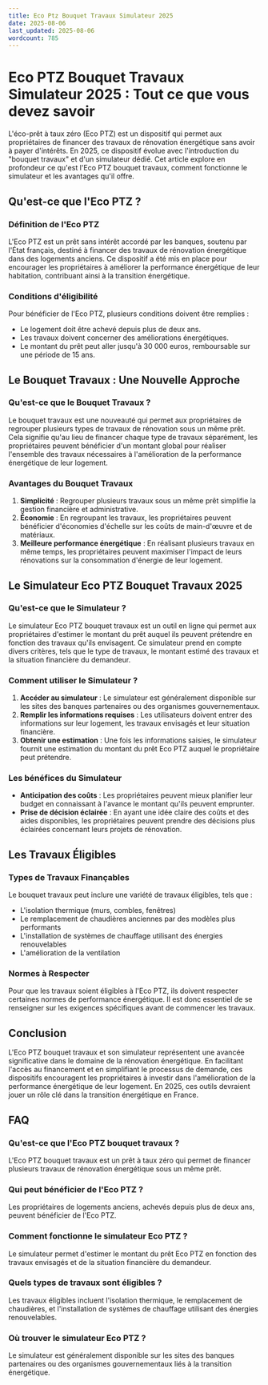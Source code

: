 ```yaml
---
title: Eco Ptz Bouquet Travaux Simulateur 2025
date: 2025-08-06
last_updated: 2025-08-06
wordcount: 785
---
```


# Eco PTZ Bouquet Travaux Simulateur 2025 : Tout ce que vous devez savoir

L'éco-prêt à taux zéro (Eco PTZ) est un dispositif qui permet aux propriétaires de financer des travaux de rénovation énergétique sans avoir à payer d'intérêts. En 2025, ce dispositif évolue avec l'introduction du "bouquet travaux" et d'un simulateur dédié. Cet article explore en profondeur ce qu'est l'Eco PTZ bouquet travaux, comment fonctionne le simulateur et les avantages qu'il offre.

## Qu'est-ce que l'Eco PTZ ?

### Définition de l'Eco PTZ

L'Eco PTZ est un prêt sans intérêt accordé par les banques, soutenu par l'État français, destiné à financer des travaux de rénovation énergétique dans des logements anciens. Ce dispositif a été mis en place pour encourager les propriétaires à améliorer la performance énergétique de leur habitation, contribuant ainsi à la transition énergétique.

### Conditions d'éligibilité

Pour bénéficier de l'Eco PTZ, plusieurs conditions doivent être remplies :

- Le logement doit être achevé depuis plus de deux ans.
- Les travaux doivent concerner des améliorations énergétiques.
- Le montant du prêt peut aller jusqu'à 30 000 euros, remboursable sur une période de 15 ans.

## Le Bouquet Travaux : Une Nouvelle Approche

### Qu'est-ce que le Bouquet Travaux ?

Le bouquet travaux est une nouveauté qui permet aux propriétaires de regrouper plusieurs types de travaux de rénovation sous un même prêt. Cela signifie qu'au lieu de financer chaque type de travaux séparément, les propriétaires peuvent bénéficier d'un montant global pour réaliser l'ensemble des travaux nécessaires à l'amélioration de la performance énergétique de leur logement.

### Avantages du Bouquet Travaux

1. **Simplicité** : Regrouper plusieurs travaux sous un même prêt simplifie la gestion financière et administrative.
2. **Économie** : En regroupant les travaux, les propriétaires peuvent bénéficier d'économies d'échelle sur les coûts de main-d'œuvre et de matériaux.
3. **Meilleure performance énergétique** : En réalisant plusieurs travaux en même temps, les propriétaires peuvent maximiser l'impact de leurs rénovations sur la consommation d'énergie de leur logement.

## Le Simulateur Eco PTZ Bouquet Travaux 2025

### Qu'est-ce que le Simulateur ?

Le simulateur Eco PTZ bouquet travaux est un outil en ligne qui permet aux propriétaires d'estimer le montant du prêt auquel ils peuvent prétendre en fonction des travaux qu'ils envisagent. Ce simulateur prend en compte divers critères, tels que le type de travaux, le montant estimé des travaux et la situation financière du demandeur.

### Comment utiliser le Simulateur ?

1. **Accéder au simulateur** : Le simulateur est généralement disponible sur les sites des banques partenaires ou des organismes gouvernementaux.
2. **Remplir les informations requises** : Les utilisateurs doivent entrer des informations sur leur logement, les travaux envisagés et leur situation financière.
3. **Obtenir une estimation** : Une fois les informations saisies, le simulateur fournit une estimation du montant du prêt Eco PTZ auquel le propriétaire peut prétendre.

### Les bénéfices du Simulateur

- **Anticipation des coûts** : Les propriétaires peuvent mieux planifier leur budget en connaissant à l'avance le montant qu'ils peuvent emprunter.
- **Prise de décision éclairée** : En ayant une idée claire des coûts et des aides disponibles, les propriétaires peuvent prendre des décisions plus éclairées concernant leurs projets de rénovation.

## Les Travaux Éligibles

### Types de Travaux Finançables

Le bouquet travaux peut inclure une variété de travaux éligibles, tels que :

- L'isolation thermique (murs, combles, fenêtres)
- Le remplacement de chaudières anciennes par des modèles plus performants
- L'installation de systèmes de chauffage utilisant des énergies renouvelables
- L'amélioration de la ventilation

### Normes à Respecter

Pour que les travaux soient éligibles à l'Eco PTZ, ils doivent respecter certaines normes de performance énergétique. Il est donc essentiel de se renseigner sur les exigences spécifiques avant de commencer les travaux.

## Conclusion

L'Eco PTZ bouquet travaux et son simulateur représentent une avancée significative dans le domaine de la rénovation énergétique. En facilitant l'accès au financement et en simplifiant le processus de demande, ces dispositifs encouragent les propriétaires à investir dans l'amélioration de la performance énergétique de leur logement. En 2025, ces outils devraient jouer un rôle clé dans la transition énergétique en France.

## FAQ

### Qu'est-ce que l'Eco PTZ bouquet travaux ?

L'Eco PTZ bouquet travaux est un prêt à taux zéro qui permet de financer plusieurs travaux de rénovation énergétique sous un même prêt.

### Qui peut bénéficier de l'Eco PTZ ?

Les propriétaires de logements anciens, achevés depuis plus de deux ans, peuvent bénéficier de l'Eco PTZ.

### Comment fonctionne le simulateur Eco PTZ ?

Le simulateur permet d'estimer le montant du prêt Eco PTZ en fonction des travaux envisagés et de la situation financière du demandeur.

### Quels types de travaux sont éligibles ?

Les travaux éligibles incluent l'isolation thermique, le remplacement de chaudières, et l'installation de systèmes de chauffage utilisant des énergies renouvelables.

### Où trouver le simulateur Eco PTZ ?

Le simulateur est généralement disponible sur les sites des banques partenaires ou des organismes gouvernementaux liés à la transition énergétique.